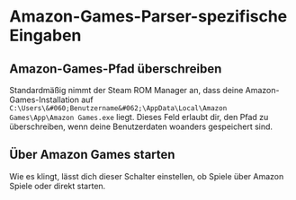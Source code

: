 # Amazon-Games-Parser-spezifische Eingaben

## Amazon-Games-Pfad überschreiben

Standardmäßig nimmt der Steam ROM Manager an, dass deine Amazon-Games-Installation auf `C:\Users\&#060;Benutzername&#062;\AppData\Local\Amazon Games\App\Amazon Games.exe` liegt. Dieses Feld erlaubt dir, den Pfad zu überschreiben, wenn deine Benutzerdaten woanders gespeichert sind.

## Über Amazon Games starten

Wie es klingt, lässt dich dieser Schalter einstellen, ob Spiele über Amazon Spiele oder direkt starten.
